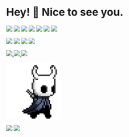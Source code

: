 

# Hey! 👋 Nice to see you. #

<!-- Sección de Skills -->
<!-- Sección de Skills -->
<!-- Sección de Skills -->
<!-- Sección de Skills -->
<div >
  <!-- Skills (Iconos) -->
  <div>
    <p>
       <img src="https://img.shields.io/badge/Python-14354C?style=for-the-badge&logo=python&logoColor=white">
       <img src="https://img.shields.io/badge/java-%23ED8B00.svg?style=for-the-badge&logo=openjdk&logoColor=white">
       <img src="https://img.shields.io/badge/php-%23777BB4.svg?style=for-the-badge&logo=php&logoColor=white">
       <img src="https://img.shields.io/badge/mysql-4479A1.svg?style=for-the-badge&logo=mysql&logoColor=white">
       <img src="https://img.shields.io/badge/HTML5-E34F26?style=for-the-badge&logo=html5&logoColor=white">
       <img src="https://img.shields.io/badge/CSS-239120?&style=for-the-badge&logo=css3&logoColor=white">
       <img src="https://img.shields.io/badge/JavaScript-323330?style=for-the-badge&logo=javascript&logoColor=F7DF1E">
    </p>
    <p>
      <img src="https://img.shields.io/badge/Git-F05032?style=for-the-badge&logo=git&logoColor=white">
      <img src="https://img.shields.io/badge/GitHub-100000?style=for-the-badge&logo=github&logoColor=white">
      <img src="https://img.shields.io/badge/Visual%20Studio%20Code-0078d7.svg?style=for-the-badge&logo=visual-studio-code&logoColor=white">
      <img src="https://img.shields.io/badge/Postman-FF6C37?style=for-the-badge&logo=postman&logoColor=white">
    </p>
    <p>
        <a href="mailto:sebas2002jhon@gmail.com" target="_blank">
          <img src="https://img.shields.io/badge/Gmail-D14836?style=for-the-badge&logo=gmail&logoColor=white">
        </a>
      <a href="https://discord.gg/jhons.6570" target="_blank"> 
          <img src="https://img.shields.io/badge/Discord-%235865F2.svg?style=for-the-badge&logo=discord&logoColor=white">
      <a>
        <a href="https://www.linkedin.com/in/jhonslopez/" target="_blank">
          <img src="https://img.shields.io/badge/linkedin-%230077B5.svg?style=for-the-badge&logo=linkedin&logoColor=white">
        </a>
    </p>
  </div>

  <!-- Hollow Knight GIF -->
  <div>
    <img height="150" src="https://raw.githubusercontent.com/TanZng/TanZng/master/assets/hollor_knight3.gif"/>
  </div>
</div>



<!-- Tabla para alinear Lenguajes y Stats -->
<p align= "">
  <img height= "150" src="https://github-readme-stats.vercel.app/api?username=gitsJhon&theme=react&show_icons=true&include_all_commits=true" />
  <img height= "150" src="https://github-readme-stats.vercel.app/api/top-langs/?username=gitsJhon&theme=react&layout=compact" />
</p>
